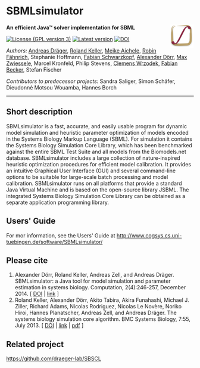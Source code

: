 # SBMLsimulator
<img align="right" src="resources/org/sbml/simulator/gui/img/SBMLsimulator_64.png"/>

**An efficient Java™ solver implementation for SBML**

[![License (GPL version 3)](https://img.shields.io/badge/license-LGPLv3.0-blue.svg?style=plastic)](http://opensource.org/licenses/LGPL-3.0)
[![Latest version](https://img.shields.io/badge/Latest_version-1.2.1-brightgreen.svg?style=plastic)](https://github.com/draeger-lab/SBMLsimulator/releases/)
[![DOI](http://img.shields.io/badge/DOI-10.3390%20%2F%20computation2040246-blue.svg?style=plastic)](http://dx.doi.org/10.3390/computation2040246)

*Authors:* [Andreas Dräger](https://github.com/draeger/), [Roland Keller](https://github.com/RolandKeller5), [Meike Aichele](https://github.com/MeikeAi), [Robin Fähnrich](https://github.com/robin-f/), Stephanie Hoffmann, [Fabian Schwarzkopf](https://github.com/fskpf/), [Alexander Dörr](https://github.com/a-doerr/), [Max Zwiessele](https://github.com/mzwiessele), Marcel Kronfeld, Philip Stevens, [Clemens Wrzodek](https://github.com/Clemens82/), [Fabian Becker](https://github.com/halfdan/), Stefan Fischer

*Contributors to predecessor projects:* Sandra Saliger, Simon Schäfer, Dieudonné Motsou Wouamba, Hannes Borch
___________________________________________________________________________________________________________

## Short description
SBMLsimulator is a fast, accurate, and easily usable program for dynamic model simulation and heuristic parameter optimization of models encoded in the Systems Biology Markup Language (SBML). For simulation it contains the Systems Biology Simulation Core Library, which has
been benchmarked against the entire SBML Test Suite and all models from the Biomodels.net database. SBMLsimulator includes a large collection of nature-inspired heuristic optimization procedures for efficient model calibration. It provides an intuitive Graphical User Interface (GUI) and several command-line options to be suitable for large-scale batch processing and model calibration. SBMLsimulator runs on all platforms that provide a standard Java Virtual Machine and is based on the open-source library JSBML. The integrated Systems Biology Simulation Core Library can be obtained as a separate application programming library.

## Users' Guide

For mor information, see the Users' Guide at http://www.cogsys.cs.uni-tuebingen.de/software/SBMLsimulator/

## Please cite
1. Alexander Dörr, Roland Keller, Andreas Zell, and Andreas Dräger. SBMLsimulator: a Java tool for model simulation and parameter estimation in systems biology. Computation, 2(4):246-257, December 2014. [ [DOI](http://dx.doi.org/10.3390/computation2040246) | [link](http://www.mdpi.com/2079-3197/2/4/246) ]
2. Roland Keller, Alexander Dörr, Akito Tabira, Akira Funahashi, Michael J. Ziller, Richard Adams, Nicolas Rodriguez, Nicolas Le Novère, Noriko Hiroi, Hannes Planatscher, Andreas Zell, and Andreas Dräger. The systems biology simulation core algorithm. BMC Systems Biology, 7:55, July 2013. [ [DOI](http://dx.doi.org/10.1186/1752-0509-7-55) | [link](http://www.biomedcentral.com/1752-0509/7/55) | [pdf](http://www.biomedcentral.com/content/pdf/1752-0509-7-55.pdf) ]

## Related project

https://github.com/draeger-lab/SBSCL
